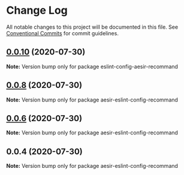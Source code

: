 # Change Log

All notable changes to this project will be documented in this file.
See [Conventional Commits](https://conventionalcommits.org) for commit guidelines.

## [0.0.10](https://github.com/byterotate/aesir/compare/v0.0.8...v0.0.10) (2020-07-30)

**Note:** Version bump only for package eslint-config-aesir-recommand





## [0.0.8](https://github.com/byterotate/aesir/compare/v0.0.6...v0.0.8) (2020-07-30)

**Note:** Version bump only for package aesir-eslint-config-recommand





## [0.0.6](https://github.com/byterotate/aesir/compare/v0.0.4...v0.0.6) (2020-07-30)

**Note:** Version bump only for package aesir-eslint-config-recommand





## 0.0.4 (2020-07-30)

**Note:** Version bump only for package aesir-eslint-config-recommand
